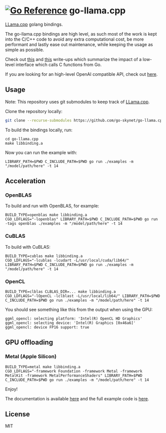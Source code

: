 # [![Go Reference](https://pkg.go.dev/badge/github.com/go-skynet/go-llama.cpp.svg)](https://pkg.go.dev/github.com/go-skynet/go-llama.cpp) go-llama.cpp

[LLama.cpp](https://github.com/ggerganov/llama.cpp) golang bindings.

The go-llama.cpp bindings are high level, as such most of the work is kept into the C/C++ code to avoid any extra computational cost, be more performant and lastly ease out maintenance, while keeping the usage as simple as possible. 

Check out [this](https://about.sourcegraph.com/blog/go/gophercon-2018-adventures-in-cgo-performance) and [this](https://www.cockroachlabs.com/blog/the-cost-and-complexity-of-cgo/) write-ups which summarize the impact of a low-level interface which calls C functions from Go.

If you are looking for an high-level OpenAI compatible API, check out [here](https://github.com/go-skynet/llama-cli).

## Usage

Note: This repository uses git submodules to keep track of [LLama.cpp](https://github.com/ggerganov/llama.cpp).

Clone the repository locally:

```bash
git clone --recurse-submodules https://github.com/go-skynet/go-llama.cpp
```

To build the bindings locally, run:

```
cd go-llama.cpp
make libbinding.a
```

Now you can run the example with:

```
LIBRARY_PATH=$PWD C_INCLUDE_PATH=$PWD go run ./examples -m "/model/path/here" -t 14
```

## Acceleration

### OpenBLAS

To build and run with OpenBLAS, for example:

```
BUILD_TYPE=openblas make libbinding.a
CGO_LDFLAGS="-lopenblas" LIBRARY_PATH=$PWD C_INCLUDE_PATH=$PWD go run -tags openblas ./examples -m "/model/path/here" -t 14
```

### CuBLAS

To build with CuBLAS:

```
BUILD_TYPE=cublas make libbinding.a
CGO_LDFLAGS="-lcublas -lcudart -L/usr/local/cuda/lib64/" LIBRARY_PATH=$PWD C_INCLUDE_PATH=$PWD go run ./examples -m "/model/path/here" -t 14
```

### OpenCL

```
BUILD_TYPE=clblas CLBLAS_DIR=... make libbinding.a
CGO_LDFLAGS="-lOpenCL -lclblast -L/usr/local/lib64/" LIBRARY_PATH=$PWD C_INCLUDE_PATH=$PWD go run ./examples -m "/model/path/here" -t 14
```


You should see something like this from the output when using the GPU:

```
ggml_opencl: selecting platform: 'Intel(R) OpenCL HD Graphics'                                            
ggml_opencl: selecting device: 'Intel(R) Graphics [0x46a6]'                                               
ggml_opencl: device FP16 support: true  
```

## GPU offloading

### Metal (Apple Silicon)

```
BUILD_TYPE=metal make libbinding.a
CGO_LDFLAGS="-framework Foundation -framework Metal -framework MetalKit -framework MetalPerformanceShaders" LIBRARY_PATH=$PWD C_INCLUDE_PATH=$PWD go run ./examples -m "/model/path/here" -t 14
```

Enjoy!

The documentation is available [here](https://pkg.go.dev/github.com/go-skynet/go-llama.cpp) and the full example code is [here](https://github.com/go-skynet/go-llama.cpp/blob/master/examples/main.go).

## License

MIT
